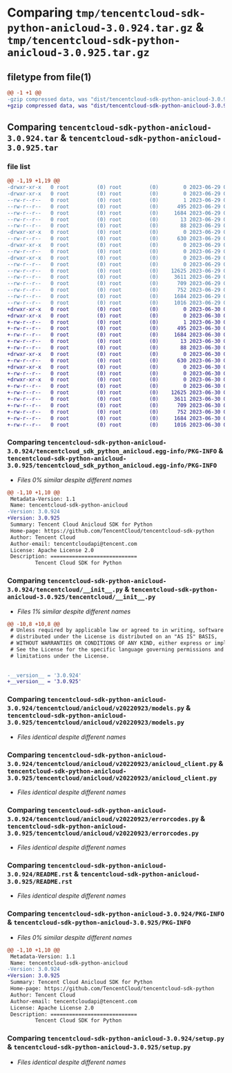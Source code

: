 # Comparing `tmp/tencentcloud-sdk-python-anicloud-3.0.924.tar.gz` & `tmp/tencentcloud-sdk-python-anicloud-3.0.925.tar.gz`

## filetype from file(1)

```diff
@@ -1 +1 @@
-gzip compressed data, was "dist/tencentcloud-sdk-python-anicloud-3.0.924.tar", last modified: Thu Jun 29 00:19:48 2023, max compression
+gzip compressed data, was "dist/tencentcloud-sdk-python-anicloud-3.0.925.tar", last modified: Fri Jun 30 01:59:19 2023, max compression
```

## Comparing `tencentcloud-sdk-python-anicloud-3.0.924.tar` & `tencentcloud-sdk-python-anicloud-3.0.925.tar`

### file list

```diff
@@ -1,19 +1,19 @@
-drwxr-xr-x   0 root         (0) root         (0)        0 2023-06-29 00:19:48.000000 tencentcloud-sdk-python-anicloud-3.0.924/
-drwxr-xr-x   0 root         (0) root         (0)        0 2023-06-29 00:19:48.000000 tencentcloud-sdk-python-anicloud-3.0.924/tencentcloud_sdk_python_anicloud.egg-info/
--rw-r--r--   0 root         (0) root         (0)        1 2023-06-29 00:19:48.000000 tencentcloud-sdk-python-anicloud-3.0.924/tencentcloud_sdk_python_anicloud.egg-info/dependency_links.txt
--rw-r--r--   0 root         (0) root         (0)      495 2023-06-29 00:19:48.000000 tencentcloud-sdk-python-anicloud-3.0.924/tencentcloud_sdk_python_anicloud.egg-info/SOURCES.txt
--rw-r--r--   0 root         (0) root         (0)     1684 2023-06-29 00:19:48.000000 tencentcloud-sdk-python-anicloud-3.0.924/tencentcloud_sdk_python_anicloud.egg-info/PKG-INFO
--rw-r--r--   0 root         (0) root         (0)       13 2023-06-29 00:19:48.000000 tencentcloud-sdk-python-anicloud-3.0.924/tencentcloud_sdk_python_anicloud.egg-info/top_level.txt
--rw-r--r--   0 root         (0) root         (0)       88 2023-06-29 00:19:48.000000 tencentcloud-sdk-python-anicloud-3.0.924/setup.cfg
-drwxr-xr-x   0 root         (0) root         (0)        0 2023-06-29 00:19:48.000000 tencentcloud-sdk-python-anicloud-3.0.924/tencentcloud/
--rw-r--r--   0 root         (0) root         (0)      630 2023-06-29 00:19:48.000000 tencentcloud-sdk-python-anicloud-3.0.924/tencentcloud/__init__.py
-drwxr-xr-x   0 root         (0) root         (0)        0 2023-06-29 00:19:48.000000 tencentcloud-sdk-python-anicloud-3.0.924/tencentcloud/anicloud/
--rw-r--r--   0 root         (0) root         (0)        0 2023-06-29 00:19:48.000000 tencentcloud-sdk-python-anicloud-3.0.924/tencentcloud/anicloud/__init__.py
-drwxr-xr-x   0 root         (0) root         (0)        0 2023-06-29 00:19:48.000000 tencentcloud-sdk-python-anicloud-3.0.924/tencentcloud/anicloud/v20220923/
--rw-r--r--   0 root         (0) root         (0)        0 2023-06-29 00:19:48.000000 tencentcloud-sdk-python-anicloud-3.0.924/tencentcloud/anicloud/v20220923/__init__.py
--rw-r--r--   0 root         (0) root         (0)    12625 2023-06-29 00:19:48.000000 tencentcloud-sdk-python-anicloud-3.0.924/tencentcloud/anicloud/v20220923/models.py
--rw-r--r--   0 root         (0) root         (0)     3611 2023-06-29 00:19:48.000000 tencentcloud-sdk-python-anicloud-3.0.924/tencentcloud/anicloud/v20220923/anicloud_client.py
--rw-r--r--   0 root         (0) root         (0)      709 2023-06-29 00:19:48.000000 tencentcloud-sdk-python-anicloud-3.0.924/tencentcloud/anicloud/v20220923/errorcodes.py
--rw-r--r--   0 root         (0) root         (0)      752 2023-06-29 00:19:48.000000 tencentcloud-sdk-python-anicloud-3.0.924/README.rst
--rw-r--r--   0 root         (0) root         (0)     1684 2023-06-29 00:19:48.000000 tencentcloud-sdk-python-anicloud-3.0.924/PKG-INFO
--rw-r--r--   0 root         (0) root         (0)     1016 2023-06-29 00:19:48.000000 tencentcloud-sdk-python-anicloud-3.0.924/setup.py
+drwxr-xr-x   0 root         (0) root         (0)        0 2023-06-30 01:59:19.000000 tencentcloud-sdk-python-anicloud-3.0.925/
+drwxr-xr-x   0 root         (0) root         (0)        0 2023-06-30 01:59:19.000000 tencentcloud-sdk-python-anicloud-3.0.925/tencentcloud_sdk_python_anicloud.egg-info/
+-rw-r--r--   0 root         (0) root         (0)        1 2023-06-30 01:59:19.000000 tencentcloud-sdk-python-anicloud-3.0.925/tencentcloud_sdk_python_anicloud.egg-info/dependency_links.txt
+-rw-r--r--   0 root         (0) root         (0)      495 2023-06-30 01:59:19.000000 tencentcloud-sdk-python-anicloud-3.0.925/tencentcloud_sdk_python_anicloud.egg-info/SOURCES.txt
+-rw-r--r--   0 root         (0) root         (0)     1684 2023-06-30 01:59:19.000000 tencentcloud-sdk-python-anicloud-3.0.925/tencentcloud_sdk_python_anicloud.egg-info/PKG-INFO
+-rw-r--r--   0 root         (0) root         (0)       13 2023-06-30 01:59:19.000000 tencentcloud-sdk-python-anicloud-3.0.925/tencentcloud_sdk_python_anicloud.egg-info/top_level.txt
+-rw-r--r--   0 root         (0) root         (0)       88 2023-06-30 01:59:19.000000 tencentcloud-sdk-python-anicloud-3.0.925/setup.cfg
+drwxr-xr-x   0 root         (0) root         (0)        0 2023-06-30 01:59:19.000000 tencentcloud-sdk-python-anicloud-3.0.925/tencentcloud/
+-rw-r--r--   0 root         (0) root         (0)      630 2023-06-30 01:59:19.000000 tencentcloud-sdk-python-anicloud-3.0.925/tencentcloud/__init__.py
+drwxr-xr-x   0 root         (0) root         (0)        0 2023-06-30 01:59:19.000000 tencentcloud-sdk-python-anicloud-3.0.925/tencentcloud/anicloud/
+-rw-r--r--   0 root         (0) root         (0)        0 2023-06-30 01:59:19.000000 tencentcloud-sdk-python-anicloud-3.0.925/tencentcloud/anicloud/__init__.py
+drwxr-xr-x   0 root         (0) root         (0)        0 2023-06-30 01:59:19.000000 tencentcloud-sdk-python-anicloud-3.0.925/tencentcloud/anicloud/v20220923/
+-rw-r--r--   0 root         (0) root         (0)        0 2023-06-30 01:59:19.000000 tencentcloud-sdk-python-anicloud-3.0.925/tencentcloud/anicloud/v20220923/__init__.py
+-rw-r--r--   0 root         (0) root         (0)    12625 2023-06-30 01:59:19.000000 tencentcloud-sdk-python-anicloud-3.0.925/tencentcloud/anicloud/v20220923/models.py
+-rw-r--r--   0 root         (0) root         (0)     3611 2023-06-30 01:59:19.000000 tencentcloud-sdk-python-anicloud-3.0.925/tencentcloud/anicloud/v20220923/anicloud_client.py
+-rw-r--r--   0 root         (0) root         (0)      709 2023-06-30 01:59:19.000000 tencentcloud-sdk-python-anicloud-3.0.925/tencentcloud/anicloud/v20220923/errorcodes.py
+-rw-r--r--   0 root         (0) root         (0)      752 2023-06-30 01:59:19.000000 tencentcloud-sdk-python-anicloud-3.0.925/README.rst
+-rw-r--r--   0 root         (0) root         (0)     1684 2023-06-30 01:59:19.000000 tencentcloud-sdk-python-anicloud-3.0.925/PKG-INFO
+-rw-r--r--   0 root         (0) root         (0)     1016 2023-06-30 01:59:19.000000 tencentcloud-sdk-python-anicloud-3.0.925/setup.py
```

### Comparing `tencentcloud-sdk-python-anicloud-3.0.924/tencentcloud_sdk_python_anicloud.egg-info/PKG-INFO` & `tencentcloud-sdk-python-anicloud-3.0.925/tencentcloud_sdk_python_anicloud.egg-info/PKG-INFO`

 * *Files 0% similar despite different names*

```diff
@@ -1,10 +1,10 @@
 Metadata-Version: 1.1
 Name: tencentcloud-sdk-python-anicloud
-Version: 3.0.924
+Version: 3.0.925
 Summary: Tencent Cloud Anicloud SDK for Python
 Home-page: https://github.com/TencentCloud/tencentcloud-sdk-python
 Author: Tencent Cloud
 Author-email: tencentcloudapi@tencent.com
 License: Apache License 2.0
 Description: ============================
         Tencent Cloud SDK for Python
```

### Comparing `tencentcloud-sdk-python-anicloud-3.0.924/tencentcloud/__init__.py` & `tencentcloud-sdk-python-anicloud-3.0.925/tencentcloud/__init__.py`

 * *Files 1% similar despite different names*

```diff
@@ -10,8 +10,8 @@
 # Unless required by applicable law or agreed to in writing, software
 # distributed under the License is distributed on an "AS IS" BASIS,
 # WITHOUT WARRANTIES OR CONDITIONS OF ANY KIND, either express or implied.
 # See the License for the specific language governing permissions and
 # limitations under the License.
 
 
-__version__ = '3.0.924'
+__version__ = '3.0.925'
```

### Comparing `tencentcloud-sdk-python-anicloud-3.0.924/tencentcloud/anicloud/v20220923/models.py` & `tencentcloud-sdk-python-anicloud-3.0.925/tencentcloud/anicloud/v20220923/models.py`

 * *Files identical despite different names*

### Comparing `tencentcloud-sdk-python-anicloud-3.0.924/tencentcloud/anicloud/v20220923/anicloud_client.py` & `tencentcloud-sdk-python-anicloud-3.0.925/tencentcloud/anicloud/v20220923/anicloud_client.py`

 * *Files identical despite different names*

### Comparing `tencentcloud-sdk-python-anicloud-3.0.924/tencentcloud/anicloud/v20220923/errorcodes.py` & `tencentcloud-sdk-python-anicloud-3.0.925/tencentcloud/anicloud/v20220923/errorcodes.py`

 * *Files identical despite different names*

### Comparing `tencentcloud-sdk-python-anicloud-3.0.924/README.rst` & `tencentcloud-sdk-python-anicloud-3.0.925/README.rst`

 * *Files identical despite different names*

### Comparing `tencentcloud-sdk-python-anicloud-3.0.924/PKG-INFO` & `tencentcloud-sdk-python-anicloud-3.0.925/PKG-INFO`

 * *Files 0% similar despite different names*

```diff
@@ -1,10 +1,10 @@
 Metadata-Version: 1.1
 Name: tencentcloud-sdk-python-anicloud
-Version: 3.0.924
+Version: 3.0.925
 Summary: Tencent Cloud Anicloud SDK for Python
 Home-page: https://github.com/TencentCloud/tencentcloud-sdk-python
 Author: Tencent Cloud
 Author-email: tencentcloudapi@tencent.com
 License: Apache License 2.0
 Description: ============================
         Tencent Cloud SDK for Python
```

### Comparing `tencentcloud-sdk-python-anicloud-3.0.924/setup.py` & `tencentcloud-sdk-python-anicloud-3.0.925/setup.py`

 * *Files identical despite different names*

